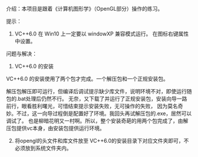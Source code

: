 介绍：本项目是跟着《计算机图形学》（OpenGL部分）操作的练习。


提示：
1. VC++6.0 在 Win10 上一定要以 windowXP 兼容模式运行。 在图标右键属性中设置。

问题与解决：
1. VC++6.0 的安装

VC++6.0 的安装使用了两个包才完成。一个解压包和一个正规安装包。

解压包解压即可运行，但编译后调试提示缺少库文件，说明环境不对，即使运行随包的.bat处理后仍然不行。
无奈，又下载了并运行了正规安装包，安装向导一路前行，眼看胜利曙光，可惜结束提示安装失败，无可操作的失败，
因为莫名奇妙。不过，这一向导过程倒是配置好了环境。我回头再试解压包的.exe，居然可以调试了。
也是柳暗花明又一村啊。所以，整个安装奇葩的用两个包完成了，由解压包提供vc本身，由安装包提供运行环境。

2. 将opengl的头文件和库文件放至 VC++6.0的安装目录下对应文件夹即可，不必须放到系统文件夹内。